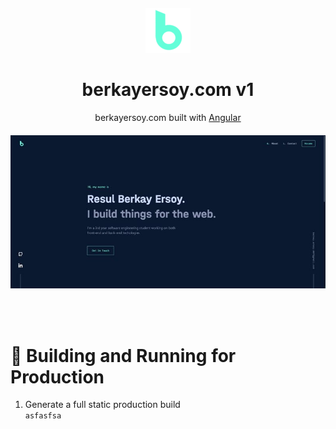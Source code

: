 <p align="center" style="margin-bottom:30px;margin-top:20px"><img src="src/assets/icons/biglogo.png" /></p>

# <div align="center" style="text-decoration:none"><span></span>berkayersoy.com v1</div>


<div align="center" style="margin-bottom:20px">

<span></span>berkayersoy.com built with [Angular](https://angular.io/)
</div>

<p align="center"><img src="src/assets/photos/website.jpg" /></p>

</br></br>

# 🚀 Building and Running for Production

1. Generate a full static production build </br>
    `asfasfsa`